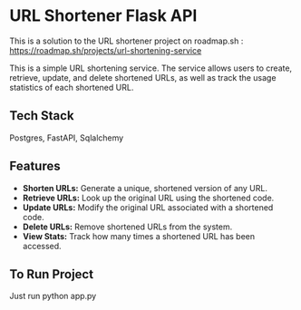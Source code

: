 # URL Shortener Flask API

This is a solution to the URL shortener project on roadmap.sh : https://roadmap.sh/projects/url-shortening-service

This is a simple URL shortening service. The service allows users to create, retrieve, update, and delete shortened URLs, as well as track the usage statistics of each shortened URL.

## Tech Stack
Postgres, FastAPI, Sqlalchemy

## Features

- **Shorten URLs:** Generate a unique, shortened version of any URL.
- **Retrieve URLs:** Look up the original URL using the shortened code.
- **Update URLs:** Modify the original URL associated with a shortened code.
- **Delete URLs:** Remove shortened URLs from the system.
- **View Stats:** Track how many times a shortened URL has been accessed.




## To Run Project
Just run python app.py
